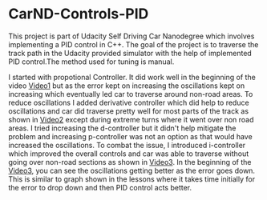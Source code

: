 # CarND-Controls-PID

[//]: # (File References)

[Video1]: ./videos/P.wmv
[Video2]: ./videos/PD.wmv
[Video3]: ./videos/PID.wmv

This project is part of Udacity Self Driving Car Nanodegree which involves implementing a PID control in C++. The goal of the project is to traverse the track path in the Udacity provided simulator with the help of implemented PID control.The method used for tuning is manual.

I started with propotional Controller. It did work well in the beginning of the video [Video1] but as the error kept on increasing the oscillations kept on increasing which eventually led car to traverse around non-road areas. To reduce oscillations I added derivative controller which did help to reduce oscillations and car did traverse pretty well for most parts of the track as shown in [Video2] except during extreme turns where it went over non road areas. I tried increasing the d-controller but it didn't help mitigate the problem and increasing p-controller was not an option as that would have increased the oscillations. To combat the issue, I introduced i-controller which improved the overall controls and car was able to traverse without going over non-road sections as shown in [Video3]. In the beginning of the [Video3], you can see the oscillations getting better as the error goes down. This is similar to graph shown in the lessons where it takes time initially for the error to drop down and then PID control acts better. 




